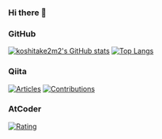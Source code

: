 ### Hi there 👋

<!--
**koshitake2m2/koshitake2m2** is a ✨ _special_ ✨ repository because its `README.md` (this file) appears on your GitHub profile.

Here are some ideas to get you started:

- 🔭 I’m currently working on ...
- 🌱 I’m currently learning ...
- 👯 I’m looking to collaborate on ...
- 🤔 I’m looking for help with ...
- 💬 Ask me about ...
- 📫 How to reach me: ...
- 😄 Pronouns: ...
- ⚡ Fun fact: ...
-->

### GitHub

[![koshitake2m2's GitHub stats](https://github-readme-stats.vercel.app/api?username=koshitake2m2)](https://github.com/anuraghazra/github-readme-stats)
[![Top Langs](https://github-readme-stats.vercel.app/api/top-langs/?username=koshitake2m2&langs_count=10&layout=compact)](https://github.com/anuraghazra/github-readme-stats)


### Qiita

[![Articles](https://badgen.org/img/qiita/koshitake2m2/articles?style=flat)](https://qiita.com/koshitake2m2)
[![Contributions](https://badgen.org/img/qiita/koshitake2m2/contributions?style=flat)](https://qiita.com/koshitake2m2)


### AtCoder

[![Rating](https://badgen.org/img/atcoder/takeshi33333/rating/algorithm?style=flat)](https://atcoder.jp/users/takeshi33333?contestType=algo)


